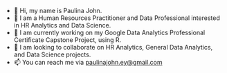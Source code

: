 - 👋 Hi, my name is Paulina John.
- 👀 I am a Human Resources Practitioner and Data Professional interested in HR Analytics and Data Science.
- 🌱 I am currently working on my Google Data Analytics Professional Certificate Capstone Project, using R.
- 💞️ I am looking to collaborate on HR Analytics, General Data Analytics, and Data Science projects.
- 📫 You can reach me via paulinajohn.ey@gmail.com

<!---
PaulinaJohn/PaulinaJohn is a ✨ special ✨ repository because its `README.md` (this file) appears on your GitHub profile.
You can click the Preview link to take a look at your changes.
--->
